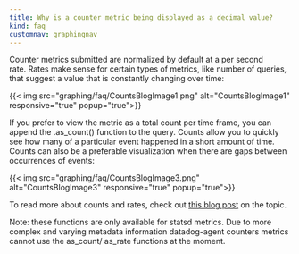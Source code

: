 ```yaml
---
title: Why is a counter metric being displayed as a decimal value?
kind: faq
customnav: graphingnav
---
```


Counter metrics submitted are normalized by default at a per second rate. Rates make sense for certain types of metrics, like number of queries, that suggest a value that is constantly changing over time:

{{< img src="graphing/faq/CountsBlogImage1.png" alt="CountsBlogImage1" responsive="true" popup="true">}}

If you prefer to view the metric as a total count per time frame, you can append the .as_count() function to the query. Counts allow you to quickly see how many of a particular event happened in a short amount of time. Counts can also be a preferable visualization when there are gaps between occurrences of events:

{{< img src="graphing/faq/CountsBlogImage3.png" alt="CountsBlogImage3" responsive="true" popup="true">}}

To read more about counts and rates, check out [this blog post](https://www.datadoghq.com/blog/visualize-statsd-metrics-counts-graphing/) on the topic.

Note: these functions are only available for statsd metrics.
Due to more complex and varying metadata information datadog-agent counters metrics cannot use the as_count/ as_rate functions at the moment.

